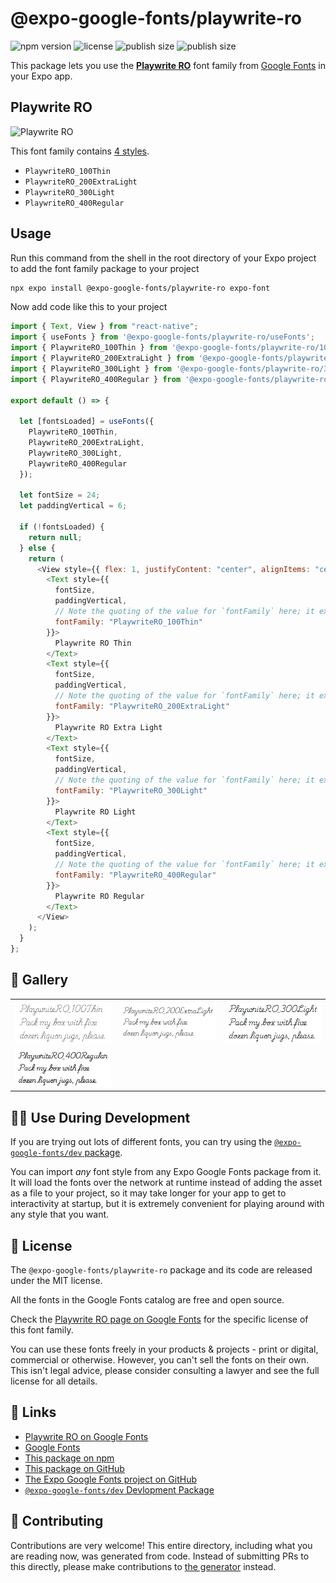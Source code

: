 # @expo-google-fonts/playwrite-ro

![npm version](https://flat.badgen.net/npm/v/@expo-google-fonts/playwrite-ro)
![license](https://flat.badgen.net/github/license/expo/google-fonts)
![publish size](https://flat.badgen.net/packagephobia/install/@expo-google-fonts/playwrite-ro)
![publish size](https://flat.badgen.net/packagephobia/publish/@expo-google-fonts/playwrite-ro)

This package lets you use the [**Playwrite RO**](https://fonts.google.com/specimen/Playwrite+RO) font family from [Google Fonts](https://fonts.google.com/) in your Expo app.

## Playwrite RO

![Playwrite RO](./font-family.png)

This font family contains [4 styles](#-gallery).

- `PlaywriteRO_100Thin`
- `PlaywriteRO_200ExtraLight`
- `PlaywriteRO_300Light`
- `PlaywriteRO_400Regular`

## Usage

Run this command from the shell in the root directory of your Expo project to add the font family package to your project

```sh
npx expo install @expo-google-fonts/playwrite-ro expo-font
```

Now add code like this to your project

```js
import { Text, View } from "react-native";
import { useFonts } from '@expo-google-fonts/playwrite-ro/useFonts';
import { PlaywriteRO_100Thin } from '@expo-google-fonts/playwrite-ro/100Thin';
import { PlaywriteRO_200ExtraLight } from '@expo-google-fonts/playwrite-ro/200ExtraLight';
import { PlaywriteRO_300Light } from '@expo-google-fonts/playwrite-ro/300Light';
import { PlaywriteRO_400Regular } from '@expo-google-fonts/playwrite-ro/400Regular';

export default () => {

  let [fontsLoaded] = useFonts({
    PlaywriteRO_100Thin, 
    PlaywriteRO_200ExtraLight, 
    PlaywriteRO_300Light, 
    PlaywriteRO_400Regular
  });

  let fontSize = 24;
  let paddingVertical = 6;

  if (!fontsLoaded) {
    return null;
  } else {
    return (
      <View style={{ flex: 1, justifyContent: "center", alignItems: "center" }}>
        <Text style={{
          fontSize,
          paddingVertical,
          // Note the quoting of the value for `fontFamily` here; it expects a string!
          fontFamily: "PlaywriteRO_100Thin"
        }}>
          Playwrite RO Thin
        </Text>
        <Text style={{
          fontSize,
          paddingVertical,
          // Note the quoting of the value for `fontFamily` here; it expects a string!
          fontFamily: "PlaywriteRO_200ExtraLight"
        }}>
          Playwrite RO Extra Light
        </Text>
        <Text style={{
          fontSize,
          paddingVertical,
          // Note the quoting of the value for `fontFamily` here; it expects a string!
          fontFamily: "PlaywriteRO_300Light"
        }}>
          Playwrite RO Light
        </Text>
        <Text style={{
          fontSize,
          paddingVertical,
          // Note the quoting of the value for `fontFamily` here; it expects a string!
          fontFamily: "PlaywriteRO_400Regular"
        }}>
          Playwrite RO Regular
        </Text>
      </View>
    );
  }
};
```

## 🔡 Gallery


||||
|-|-|-|
|![PlaywriteRO_100Thin](./100Thin/PlaywriteRO_100Thin.ttf.png)|![PlaywriteRO_200ExtraLight](./200ExtraLight/PlaywriteRO_200ExtraLight.ttf.png)|![PlaywriteRO_300Light](./300Light/PlaywriteRO_300Light.ttf.png)||
|![PlaywriteRO_400Regular](./400Regular/PlaywriteRO_400Regular.ttf.png)||||


## 👩‍💻 Use During Development

If you are trying out lots of different fonts, you can try using the [`@expo-google-fonts/dev` package](https://github.com/expo/google-fonts/tree/master/font-packages/dev#readme).

You can import _any_ font style from any Expo Google Fonts package from it. It will load the fonts over the network at runtime instead of adding the asset as a file to your project, so it may take longer for your app to get to interactivity at startup, but it is extremely convenient for playing around with any style that you want.


## 📖 License

The `@expo-google-fonts/playwrite-ro` package and its code are released under the MIT license.

All the fonts in the Google Fonts catalog are free and open source.

Check the [Playwrite RO page on Google Fonts](https://fonts.google.com/specimen/Playwrite+RO) for the specific license of this font family.

You can use these fonts freely in your products & projects - print or digital, commercial or otherwise. However, you can't sell the fonts on their own. This isn't legal advice, please consider consulting a lawyer and see the full license for all details.

## 🔗 Links

- [Playwrite RO on Google Fonts](https://fonts.google.com/specimen/Playwrite+RO)
- [Google Fonts](https://fonts.google.com/)
- [This package on npm](https://www.npmjs.com/package/@expo-google-fonts/playwrite-ro)
- [This package on GitHub](https://github.com/expo/google-fonts/tree/master/font-packages/playwrite-ro)
- [The Expo Google Fonts project on GitHub](https://github.com/expo/google-fonts)
- [`@expo-google-fonts/dev` Devlopment Package](https://github.com/expo/google-fonts/tree/master/font-packages/dev)

## 🤝 Contributing

Contributions are very welcome! This entire directory, including what you are reading now, was generated from code. Instead of submitting PRs to this directly, please make contributions to [the generator](https://github.com/expo/google-fonts/tree/master/packages/generator) instead.
